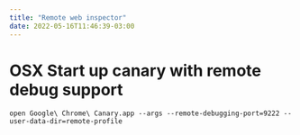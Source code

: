 ```yaml
---
title: "Remote web inspector"
date: 2022-05-16T11:46:39-03:00
---
```


# OSX Start up canary with remote debug support
`open Google\ Chrome\ Canary.app --args --remote-debugging-port=9222 --user-data-dir=remote-profile`


